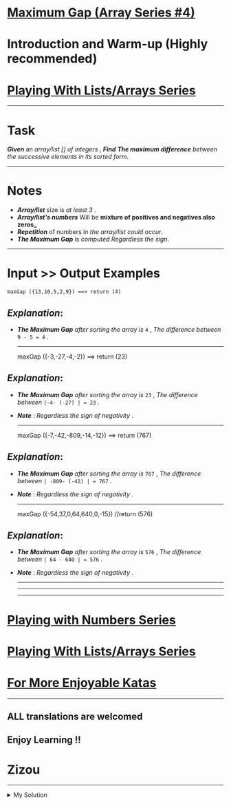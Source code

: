 # [Maximum Gap (Array Series #4)](https://www.codewars.com/kata/5a7893ef0025e9eb50000013)

# Introduction and Warm-up (Highly recommended)

# [Playing With Lists/Arrays Series](https://www.codewars.com/collections/playing-with-lists-slash-arrays)

---

# Task

**_Given_** an _array/list \[\] of integers_ , **_Find_** **_The maximum difference_** _between the successive elements
in its sorted form_.

---

# Notes

- **_Array/list_** size is _at least 3_ .
- **_Array/list's numbers_** Will be **mixture of positives and negatives also zeros\_**
- **_Repetition_** of numbers in _the array/list could occur_.
- **_The Maximum Gap_** is _computed Regardless the sign_.

---

# Input >> Output Examples

    maxGap ({13,10,5,2,9}) ==> return (4)

## **_Explanation_**:

- **_The Maximum Gap_** _after sorting the array is_ `4` , _The difference between_ `9 - 5 = 4` .

  ***

  maxGap ({-3,-27,-4,-2}) ==> return (23)

## **_Explanation_**:

- **_The Maximum Gap_** _after sorting the array is_ `23` , _The difference between_ `|-4- (-27) | = 23` .
- **_Note_** : _Regardless the sign of negativity_ .

  ***

  maxGap ({-7,-42,-809,-14,-12}) ==> return (767)

## **_Explanation_**:

- **_The Maximum Gap_** _after sorting the array is_ `767` , _The difference between_ `| -809- (-42) | = 767` .
- **_Note_** : _Regardless the sign of negativity_ .

  ***

  maxGap ({-54,37,0,64,640,0,-15}) //return (576)

## **_Explanation_**:

- **_The Maximum Gap_** _after sorting the array is_ `576` , _The difference between_ `| 64 - 640 | = 576` .
- **_Note_** : _Regardless the sign of negativity_ .

  ***

  ***

  ***

# [Playing with Numbers Series](https://www.codewars.com/collections/playing-with-numbers)

# [Playing With Lists/Arrays Series](https://www.codewars.com/collections/playing-with-lists-slash-arrays)

# [For More Enjoyable Katas](http://www.codewars.com/users/MrZizoScream/authored)

---

## ALL translations are welcomed

## Enjoy Learning !!

# Zizou

---

<details><summary>My Solution</summary>

```js
function maxGap(numbers) {
  const sortedNum = numbers.sort((a, b) => a - b);
  return sortedNum.reduce((maxGap, cur, i, arr) => {
    if (arr[i + 1] - arr[i] > maxGap) maxGap = arr[i + 1] - arr[i];
    return maxGap;
  }, sortedNum[1] - sortedNum[0]);
}
```

</details>
